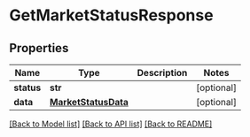 # GetMarketStatusResponse

## Properties
Name | Type | Description | Notes
------------ | ------------- | ------------- | -------------
**status** | **str** |  | [optional] 
**data** | [**MarketStatusData**](MarketStatusData.md) |  | [optional] 

[[Back to Model list]](../README.md#documentation-for-models) [[Back to API list]](../README.md#documentation-for-api-endpoints) [[Back to README]](../README.md)

